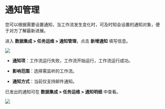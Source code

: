 # 通知管理

您可以根据需要设置通知，当工作流发生变化时，可及时知会设置的通知对象，便于对方了解最新进展。

进入 **数据集成 > 任务运维 > 通知管理**，点击 **新增通知** 填写信息。

![](http://terminus-paas.oss-cn-hangzhou.aliyuncs.com/paas-doc/2022/02/15/d24bdd46-4682-4161-b4a5-6f8ad935ab32.png)

* **通知项**：工作流运行失败，工作流开始运行，工作流运行成功。

* **影响范围**：选择需监听的工作流。

* **通知方式**：当前仅支持邮件通知。

已发出的通知可在 **数据集成 > 任务运维 > 通知明细** 中查看。

![](http://terminus-paas.oss-cn-hangzhou.aliyuncs.com/paas-doc/2022/02/15/b54aa24b-6f77-4d0e-bc8c-bfcd41a25ed0.png)